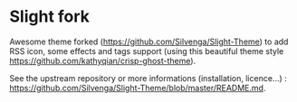 # Slight fork

Awesome theme forked (https://github.com/Silvenga/Slight-Theme) to add RSS icon, some effects and tags support (using this beautiful theme style https://github.com/kathyqian/crisp-ghost-theme).

See the upstream repository or more informations (installation, licence...) : https://github.com/Silvenga/Slight-Theme/blob/master/README.md.